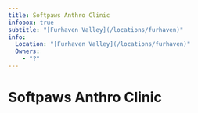```yaml
---
title: Softpaws Anthro Clinic
infobox: true
subtitle: "[Furhaven Valley](/locations/furhaven)"
info:
  Location: "[Furhaven Valley](/locations/furhaven)"
  Owners:
    - "?"
---
```


# Softpaws Anthro Clinic
